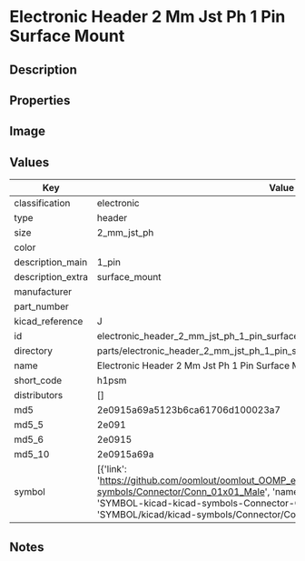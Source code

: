 # Electronic Header 2 Mm Jst Ph 1 Pin Surface Mount

## Description

## Properties


## Image


## Values

| Key | Value |
| --- | --- |
| classification | electronic |
| type | header |
| size | 2_mm_jst_ph |
| color |  |
| description_main | 1_pin |
| description_extra | surface_mount |
| manufacturer |  |
| part_number |  |
| kicad_reference | J |
| id | electronic_header_2_mm_jst_ph_1_pin_surface_mount |
| directory | parts/electronic_header_2_mm_jst_ph_1_pin_surface_mount |
| name | Electronic Header 2 Mm Jst Ph 1 Pin Surface Mount |
| short_code | h1psm |
| distributors | [] |
| md5 | 2e0915a69a5123b6ca61706d100023a7 |
| md5_5 | 2e091 |
| md5_6 | 2e0915 |
| md5_10 | 2e0915a69a |
| symbol | [{'link': 'https://github.com/oomlout/oomlout_OOMP_eda_V2/tree/main/SYMBOL/kicad/kicad-symbols/Connector/Conn_01x01_Male', 'name': 'Connector : Conn_01x01_Male', 'id': 'SYMBOL-kicad-kicad-symbols-Connector-Conn_01x01_Male', 'directory': 'SYMBOL/kicad/kicad-symbols/Connector/Conn_01x01_Male/'}] |

## Notes

